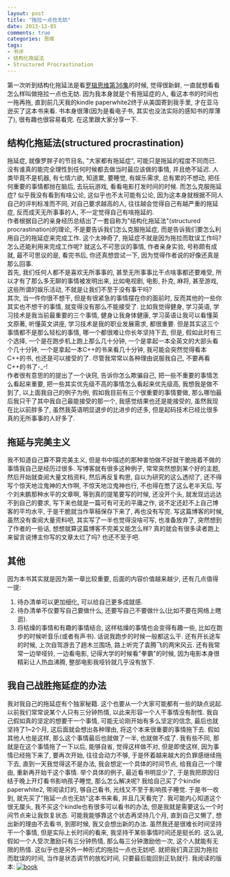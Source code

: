 ```yaml
---
layout: post
title: "拖拉一点也无妨"
date: 2013-12-05
comments: true
categories: 思维
tags: 
- 书评 
- 结构化拖延法
- Structured Procrastination
---
```


第一次听到结构化拖延法是看[罗辑思维第36集](http://v.youku.com/v_show/id_XNTk2NDI0NDg4.html?firsttime=730)的时候, 觉得很新鲜, 一直就想看看怎么样叫做拖拉一点也无妨.  因为我本身就是个有拖延症的人, 看这本书的时间也一拖再拖, 直到前几天我的kindle paperwhite2终于从美国寄到我手里, 才在亚马逊买了这本书来看.  书本身很薄(因为是看电子书, 其实也没法实际的感知书的厚薄了), 很有趣也很容易看完.  在这里跟大家分享一下.
<!-- more -->

## 结构化拖延法(structured procrastination)
拖延症, 就像罗胖子的节目名, "大家都有拖延症", 可能只是拖延的程度不同而已.  没有谁真的能完全理性到任何时候都去做当时最应该做的事情, 并且绝不延迟. 人类毕竟不是机器, 有七情六欲, 知道累, 要睡觉, 有娱乐需求, 总有累的不想动, 把任何重要的事情都抛在脑后, 去玩玩游戏, 看看电影打发时间的时候. 而怎么克服拖延症? 似乎我没有看到有啥公论, 这似乎也不太可能有公论, 因为这本身就根据不同人自己的评判标准而不同, 对自己要求越高的人, 往往越会觉得自己有越严重的拖延症, 反而成天无所事事的人, 不一定觉得自己有啥拖延的.  
作者根据自己的亲身经历总结出了一套自称为"结构化拖延法"(structured procrastination)的理论, 不是要告诉我们怎么克服拖延症, 而是告诉我们要怎么利用自己的拖延症来完成工作.  这个太神奇了, 拖延症不就是因为拖拉而耽误工作吗? 怎么还能利用来完成工作呢? 就这么不可思议的事情, 作者亲身实验, 号称颇有成就, 最不可思议的是, 看完书后, 你还真想尝试一下, 因为觉得作者说的好像还真是那么回事.  
首先, 我们任何人都不是喜欢无所事事的, 甚至无所事事比干点啥事都还要难受, 所以才有了那么多无聊的事情被发明出来, 比如电视剧, 电影, 扑克, 麻将, 甚至游戏, 这些所谓的娱乐活动, 不就是让我们不至于没有事干吗?  
其次, 当一件你很不想干, 但是有很紧急的事情摆在你的面前时, 反而其他的一些你其实也不想干的事情, 就变得没有那么不能接受了.  比如我觉得健身, 学习英语, 学习技术是我当前最重要的三个事情, 健身让我身体健康, 学习英语让我可以看懂英文原著, 听懂英文讲座, 学习技术是我的职业发展需求, 都很重要.  但是其实这三个事情都不是那么轻松的事情, 哪一个都很难让你长年坚持下去, 但是, 假如此时有三个选择, 一个是在跑步机上跑上那么几十分钟, 一个是拿起一本全英文的大部头看个几十分钟,  一个是拿起一本C++的书来看几十分钟, 我可能会突然觉得看本C++的书, 也还是可以接受的了.  尽管我常常以各种理由说服我自己, 不要再看C++的书了-_-!  
作者很有意思的的提出了一个诀窍, 告诉你怎么欺骗自己, 把一些不重要的事情怎么看起来重要, 把一些其实优先级不高的事情怎么看起来优先级高, 我想我是做不到了, 以上面我自己的例子为例, 假如我目前有三个很重要的事情要做, 那么哪怕最后我只干了其中我自己最能接受的那一个, 我感觉结果也还是能接受的, 虽然我现在比以前胖多了, 虽然我英语明显退步的比进步的还多, 但是起码技术已经比很多真的无所事事的人好多了.  

## 拖延与完美主义
我不知道自己算不算完美主义, 但是书中描述的那种害怕做不好就干脆拖着不做的事情我自己是经历过很多.  写博客就有很多这种例子, 常常突然想到某个好的主题, 然后开始就查阅大量文档资料, 然后再反复构思, 自以为研究的这么透彻了, 还不得写个惊天地泣鬼神的大作啊, 不惊天地泣鬼神也行, 不也得在憋了这么老半天后, 写个刘未鹏那种水平的文章啊,  等到真的提笔要写的时候, 还没开个头, 就发现远远达不到自己的要求, 写下来也就是一篇可有可无的平庸之作, 说不定还赶不上自己博客的平均水平, 于是干脆就当作草稿保存下来了, 再也没有写完.
写这篇博客的时候, 虽然没有查阅大量资料吧, 其实写了一半也觉得没啥可写, 也准备放弃了, 突然想到了作者的一些话, 想想就算这篇博客不完美又能怎么样? 真的就会有很多读者跑上来留言说博主你写的文章太烂了吗? 也还不至于吧.

## 其他
因为本书其实就是因为第一章比较重要, 后面的内容价值越来越少, 还有几点值得一提:

1. 待办清单可以更加细化, 可以给自己更多成就感.
2. 待办清单不仅要写自己要做什么, 还要写自己不要做什么(比如不要在网络上瞎逛).
3. 将枯燥的事情和有趣的事情结合, 这样枯燥的事情也会变得有趣一些, 比如在跑步的时候听音乐(或者有声书). 话说我跑步的时候一般都这么干.   还有开长途车的时候, 上次自驾游去了趟木兰围场, 路上听完了袁腾飞的两宋风云.  还有我常常一边举哑铃, 一边看电影, 记得大学的时候看"拳霸"的时候, 因为电影本身很精彩让人热血沸腾, 整部电影我哑铃就几乎没有放下.

## 我自己战胜拖延症的办法
我对我自己的拖延症有个独家秘籍.  这个也要从一个大家可能都有一些的缺点说起.  以前我们常常说某个人只有三分钟热情, 以此来形容一个人干事情没有耐性. 我自己假如真的坚定的想要干一个事情, 可能无论刚开始有多么坚定的信念, 最后也就坚持了1~2个月, 这后面就会想出各种理由, 将这个本来很重要的事情拖下去.
假如其他人也是这样, 那么这个事情最后也就做了一半, 也就做不成了.  我有些不同, 那就是在这个事情拖了一下以后, 能够自省, 觉得这样做不对, 但是即使这样, 因为事情已经拖下来了, 要再次开始, 往往会动力不够, 于是怀着越来越大的负罪感继续拖下去, 直到一天我觉得这不是办法, 我会想定一个具体的时间节点, 给我自己一个理由, 重新再开始干这个事情.
举个具体的例子, 最近看书明显少了, 于是我把原因归结于晚上开灯看书影响孩子睡觉, 那么怎么解决呢? 我给自己买了个kindle paperwhite2, 带阅读灯的, 够自己看书, 光线又不至于影响孩子睡觉. 于是书一收到, 就先买了"拖延一点也无妨"这本书来看, 并且几天看完了.
我可能内心知道这个很无厘头, 我不买这个kindle也有很多可以看书的办法, 但是我就是需要这么一个时间节点来让我恢复状态.  可能我能够靠这个状态再坚持几个月, 直到自己又懒了, 想出新的理由不去看书,  到那时候, 我又会想出新的办法.  虽然我还是很难长时间坚持干一个事情, 但是实际上长时间的看来, 我坚持干某些事情时间还是挺长的.
这么说, 假如一个人受次激励只有三分钟热情, 那么每三分钟激励他一次, 这个人就能有无限的热情.
这似乎也是另外一种形式的拖拉一点也无妨吧. 就把我们真正因为拖拉而耽误的时间, 当作是状态调节的放松时间, 只要最后能回到正轨就行.
我阅读的版本: 
[![book](http://jtianling-blog.oss-cn-hangzhou.aliyuncs.com/2266/book.jpg)](http://www.amazon.cn/gp/product/B00DMWN5Z0/ref=as_li_ss_tl?ie=UTF8&camp=536&creative=3132&creativeASIN=B00DMWN5Z0&linkCode=as2&tag=jtianlinsblog-23")
